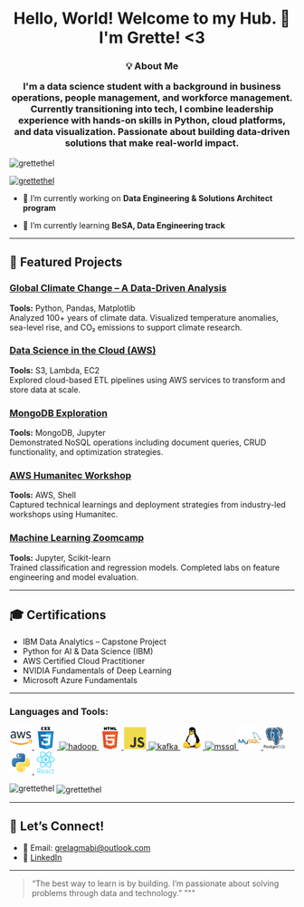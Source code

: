 

<h1 align="center"> Hello, World! Welcome to my Hub. 👋 I'm Grette! <3 </h1>
<h3 align="center">💡 About Me

I'm a data science student with a background in business operations, people management, and workforce management. Currently transitioning into tech, I combine leadership experience with hands-on skills in Python, cloud platforms, and data visualization. Passionate about building data-driven solutions that make real-world impact.</h3>

<p align="left"> <img src="https://komarev.com/ghpvc/?username=grettethel&label=Profile%20views&color=0e75b6&style=flat" alt="grettethel" /> </p>

<p align="left">
  <a href="https://github.com/ryo-ma/github-profile-trophy">
    <img src="https://github-profile-trophy.vercel.app/?username=grettethel&theme=darkhub" alt="grettethel" />
  </a>
</p>

- 🔭 I’m currently working on **Data Engineering & Solutions Architect program**

- 🌱 I’m currently learning **BeSA, Data Engineering track**

---

## 🚀 Featured Projects

### [Global Climate Change – A Data-Driven Analysis](https://github.com/GretteThel/Global-Climate-Change-A-Data-Driven-Analysis)
**Tools:** Python, Pandas, Matplotlib  
Analyzed 100+ years of climate data. Visualized temperature anomalies, sea-level rise, and CO₂ emissions to support climate research.

### [Data Science in the Cloud (AWS)](https://github.com/GretteThel/Data-Science-in-the-Cloud)
**Tools:** S3, Lambda, EC2  
Explored cloud-based ETL pipelines using AWS services to transform and store data at scale.

### [MongoDB Exploration](https://github.com/GretteThel/MongoDB)
**Tools:** MongoDB, Jupyter  
Demonstrated NoSQL operations including document queries, CRUD functionality, and optimization strategies.

### [AWS Humanitec Workshop](https://github.com/GretteThel/-AWS-DNB-Humanitec-Platform-Engineering)
**Tools:** AWS, Shell  
Captured technical learnings and deployment strategies from industry-led workshops using Humanitec.

### [Machine Learning Zoomcamp](https://github.com/GretteThel/machine-learning-zoomcamp)
**Tools:** Jupyter, Scikit-learn  
Trained classification and regression models. Completed labs on feature engineering and model evaluation.

---

## 🎓 Certifications

- IBM Data Analytics – Capstone Project
- Python for AI & Data Science (IBM)
- AWS Certified Cloud Practitioner
- NVIDIA Fundamentals of Deep Learning
- Microsoft Azure Fundamentals

---

<h3 align="left">Languages and Tools:</h3>
<p align="left">
  <a href="https://aws.amazon.com" target="_blank" rel="noreferrer">
    <img src="https://raw.githubusercontent.com/devicons/devicon/master/icons/amazonwebservices/amazonwebservices-original-wordmark.svg" alt="aws" width="40" height="40"/>
  </a>
  <a href="https://www.w3schools.com/css/" target="_blank" rel="noreferrer">
    <img src="https://raw.githubusercontent.com/devicons/devicon/master/icons/css3/css3-original-wordmark.svg" alt="css3" width="40" height="40"/>
  </a>
  <a href="https://hadoop.apache.org/" target="_blank" rel="noreferrer">
    <img src="https://www.vectorlogo.zone/logos/apache_hadoop/apache_hadoop-icon.svg" alt="hadoop" width="40" height="40"/>
  </a>
  <a href="https://www.w3.org/html/" target="_blank" rel="noreferrer">
    <img src="https://raw.githubusercontent.com/devicons/devicon/master/icons/html5/html5-original-wordmark.svg" alt="html5" width="40" height="40"/>
  </a>
  <a href="https://developer.mozilla.org/en-US/docs/Web/JavaScript" target="_blank" rel="noreferrer">
    <img src="https://raw.githubusercontent.com/devicons/devicon/master/icons/javascript/javascript-original.svg" alt="javascript" width="40" height="40"/>
  </a>
  <a href="https://kafka.apache.org/" target="_blank" rel="noreferrer">
    <img src="https://www.vectorlogo.zone/logos/apache_kafka/apache_kafka-icon.svg" alt="kafka" width="40" height="40"/>
  </a>
  <a href="https://www.linux.org/" target="_blank" rel="noreferrer">
    <img src="https://raw.githubusercontent.com/devicons/devicon/master/icons/linux/linux-original.svg" alt="linux" width="40" height="40"/>
  </a>
  <a href="https://www.microsoft.com/en-us/sql-server" target="_blank" rel="noreferrer">
    <img src="https://www.svgrepo.com/show/303229/microsoft-sql-server-logo.svg" alt="mssql" width="40" height="40"/>
  </a>
  <a href="https://www.mysql.com/" target="_blank" rel="noreferrer">
    <img src="https://raw.githubusercontent.com/devicons/devicon/master/icons/mysql/mysql-original-wordmark.svg" alt="mysql" width="40" height="40"/>
  </a>
  <a href="https://www.postgresql.org" target="_blank" rel="noreferrer">
    <img src="https://raw.githubusercontent.com/devicons/devicon/master/icons/postgresql/postgresql-original-wordmark.svg" alt="postgresql" width="40" height="40"/>
  </a>
  <a href="https://www.python.org" target="_blank" rel="noreferrer">
    <img src="https://raw.githubusercontent.com/devicons/devicon/master/icons/python/python-original.svg" alt="python" width="40" height="40"/>
  </a>
  <a href="https://reactjs.org/" target="_blank" rel="noreferrer">
    <img src="https://raw.githubusercontent.com/devicons/devicon/master/icons/react/react-original-wordmark.svg" alt="react" width="40" height="40"/>
  </a>
</p>

<p><img align="left" src="https://github-readme-stats.vercel.app/api/top-langs?username=grettethel&show_icons=true&locale=en&layout=compact&theme=github_dark" alt="grettethel" /></p>

<p>&nbsp;<img align="center" src="https://github-readme-stats.vercel.app/api?username=grettethel&show_icons=true&locale=en&theme=github_dark" alt="grettethel" /></p>

---

## 💬 Let’s Connect!

- 📩 Email: grelagmabi@outlook.com
- 🔗 <a href="https://linkedin.com/in/grethelm">LinkedIn</a>

---

> “The best way to learn is by building. I’m passionate about solving problems through data and technology.”
"""
